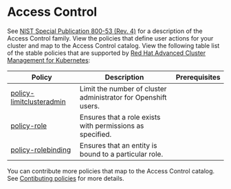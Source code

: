 # Access Control

See [NIST Special Publication 800-53 (Rev. 4)](https://nvd.nist.gov/800-53/Rev4/control/AC-1) for a description of the Access Control family. View the policies that define user actions for your cluster and map to the Access Control catalog. View the following table list of the stable policies that are supported by [Red Hat Advanced Cluster Management for Kubernetes](https://access.redhat.com/documentation/en-us/red_hat_advanced_cluster_management_for_kubernetes/2.1/html-single/security/index#kubernetes-configuration-policy-controller):

Policy  | Description | Prerequisites
------- | ----------- | -------------
[policy-limitclusteradmin](./AC-Access-Control/policy-limitclusteradmin.yaml) | Limit the number of cluster administrator for Openshift users. |
[policy-role](./AC-Access-Control/policy-role.yaml) | Ensures that a role exists with permissions as specified. |
[policy-rolebinding](./AC-Access-Control/policy-rolebinding.yaml) | Ensures that an entity is bound to a particular role. |


You can contribute more policies that map to the Access Control catalog. See [Contibuting policies](https://github.com/open-cluster-management/policy-collection/blob/master/docs/CONTRIBUTING.md) for more details.
